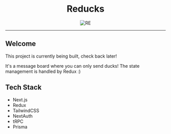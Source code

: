 <div align="center">

# Reducks

![RE](https://user-images.githubusercontent.com/35904733/233896130-28e9daad-e062-432d-9deb-e37d46525946.png)

<hr/>

</div>

## Welcome

This project is currently being built, check back later!

It's a message board where you can only send ducks! The state management is handled by Redux :)

## Tech Stack

- Next.js
- Redux
- TailwindCSS
- NextAuth
- tRPC
- Prisma
